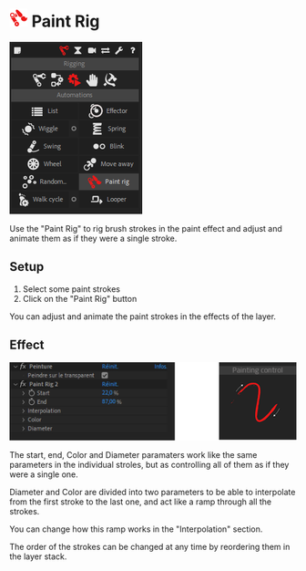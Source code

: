 # ![paintrig Icon](img\duik-icons\automation\paintrig-icon-r.png) Paint Rig

![Paint rig panel](img\duik-screenshots\S-Rigging\S-Rigging-Automations\PaintRig.PNG)

Use the "Paint Rig" to rig brush strokes in the paint effect and adjust and animate them as if they were a single stroke.

## Setup

1. Select some paint strokes
2. Click on the "Paint Rig" button

You can adjust and animate the paint strokes in the effects of the layer.

## Effect

![Paint rig effects example](img\duik-screenshots\S-Rigging\S-Rigging-Automations\Paintrig-effects-example.png)

The start, end, Color and Diameter paramaters work like the same parameters in the individual stroles, but as controlling all of them as if they were a single one.

Diameter and Color are divided into two parameters to be able to interpolate from the first stroke to the last one, and act like a ramp through all the strokes.

You can change how this ramp works in the "Interpolation" section.

The order of the strokes can be changed at any time by reordering them in the layer stack.
